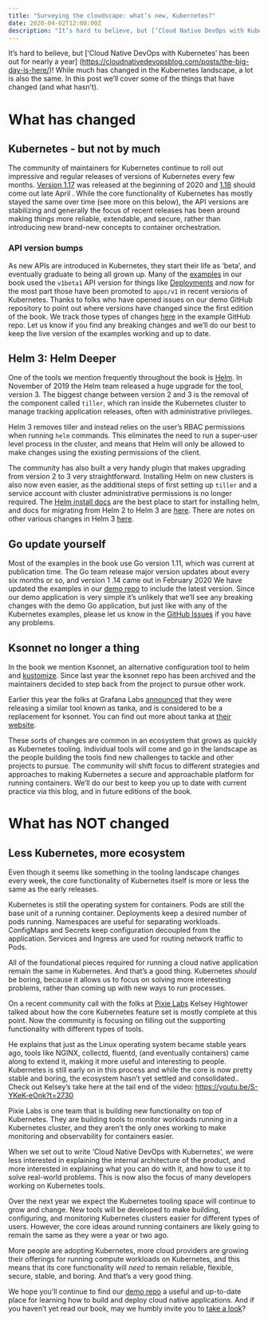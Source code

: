 ```yaml
---
title: "Surveying the cloudscape: what’s new, Kubernetes?"
date: 2020-04-02T12:00:00Z
description: "It’s hard to believe, but [‘Cloud Native DevOps with Kubernetes’ has been out for nearly a year] (https://cloudnativedevopsblog.com/posts/the-big-day-is-here/)! While much has changed in the Kubernetes landscape, a lot is also the same. In this post we’ll cover some of the things that have changed (and what hasn’t)."
---
```

It’s hard to believe, but [‘Cloud Native DevOps with Kubernetes’ has been out for nearly a year] (https://cloudnativedevopsblog.com/posts/the-big-day-is-here/)! While much has changed in the Kubernetes landscape, a lot is also the same. In this post we’ll cover some of the things that have changed (and what hasn’t).

<!--more-->

# What has changed

## Kubernetes - but not by much
The community of maintainers for Kubernetes continue to roll out impressive and regular releases of versions of Kubernetes every few months. [Version 1.17](https://kubernetes.io/blog/2019/12/09/kubernetes-1-17-release-announcement/) was released at the beginning of 2020 and [1.18](https://kubernetes.io/blog/2020/03/25/kubernetes-1-18-release-announcement/) should come out late April . While the core functionality of Kubernetes has mostly stayed the same over time (see more on this below), the API versions are stabilizing and generally the focus of recent releases has been around making things more reliable, extendable, and secure, rather than introducing new brand-new concepts to container orchestration.

### API version bumps

As new APIs are introduced in Kubernetes, they start their life as ‘beta’, and eventually graduate to being all grown up. Many of the [examples](https://github.com/cloudnativedevops/demo) in our book used the `v1beta1` API version for things like [Deployments](https://kubernetes.io/docs/concepts/workloads/controllers/deployment/) and now for the most part those have been promoted to `apps/v1` in recent versions of Kubernetes. Thanks to folks who have opened issues on our demo GitHub repository to point out where versions have changed since the first edition of the book. We track those types of changes [here](https://github.com/cloudnativedevops/demo#known-issues) in the example GitHub repo. Let us know if you find any breaking changes and we’ll do our best to keep the live version of the examples working and up to date.

## Helm 3: Helm Deeper

One of the tools we mention frequently throughout the book is [Helm](https://helm.sh/). In November of 2019 the Helm team released a huge upgrade for the tool, version 3. The biggest change between version 2 and 3 is the removal of the component called `tiller`, which ran inside the Kubernetes cluster to manage tracking application releases, often with administrative privileges.

Helm 3 removes tiller and instead relies on the user’s RBAC permissions when running `helm` commands. This eliminates the need to run a super-user level process in the cluster, and means that Helm will only be allowed to make changes using the existing permissions of the client.

The community has also built a very handy plugin that makes upgrading from version 2 to 3 very straightforward. Installing Helm on new clusters is also now even easier, as the additional steps of first setting up `tiller` and a service account with cluster administrative permissions is no longer required. The [Helm install docs](https://helm.sh/docs/intro/install/) are the best place to start for installing helm, and docs for migrating from Helm 2 to Helm 3 are [here](https://helm.sh/docs/topics/v2_v3_migration/). There are notes on other various changes in Helm 3 [here](https://v3.helm.sh/docs/faq/#changes-since-helm-2).


## Go update yourself

Most of the examples in the book use Go version 1.11, which was current at publication time. The Go team release major version updates about every six months or so, and version 1 .14 came out in February 2020 We have updated the examples in our [demo repo](https://github.com/cloudnativedevops/demo) to include the latest version. Since our demo application is very simple it’s unlikely that we’ll see any breaking changes with the demo Go application, but just like with any of the Kubernetes examples, please let us know in the [GitHub Issues](https://github.com/cloudnativedevops/demo/issues) if you have any problems.

## Ksonnet no longer a thing

In the book we mention Ksonnet, an alternative configuration tool to helm and [kustomize](https://github.com/kubernetes-sigs/kustomize). Since last year the ksonnet repo has been archived and the maintainers decided to step back from the project to pursue other work.

Earlier this year the folks at Grafana Labs [announced](https://grafana.com/blog/2020/01/09/introducing-tanka-our-way-of-deploying-to-kubernetes/) that they were releasing a similar tool known as tanka, and is considered to be a replacement for ksonnet. You can find out more about tanka at [their website](https://tanka.dev/).

These sorts of changes are common in an ecosystem that grows as quickly as Kubernetes tooling. Individual tools will come and go in the landscape as the people building the tools find new challenges to tackle and other projects to pursue. The community will shift focus to different strategies and approaches to making Kubernetes a secure and approachable platform for running containers. We’ll do our best to keep you up to date with current practice via this blog, and in future editions of the book.

# What has NOT changed

## Less Kubernetes, more ecosystem

Even though it seems like something in the tooling landscape changes every week, the core functionality of Kubernetes itself is more or less the same as the early releases.

Kubernetes is still the operating system for containers. Pods are still the base unit of a running container. Deployments keep a desired number of pods running. Namespaces are useful for separating workloads. ConfigMaps and Secrets keep configuration decoupled from the application. Services and Ingress are used for routing network traffic to Pods.

All of the foundational pieces required for running a cloud native application remain the same in Kubernetes. And that’s a good thing. Kubernetes _should_ be boring, because it allows us to focus on solving more interesting problems, rather than coming up with new ways to run processes.

On a recent community call with the folks at [Pixie Labs](https://pixielabs.ai/) Kelsey Hightower talked about how the core Kubernetes feature set is mostly complete at this point. Now the community is focusing on filling out the supporting functionality with different types of tools.

He explains that just as the Linux operating system became stable years ago, tools like NGINX, collectd, fluentd, (and eventually containers) came along to extend it, making it more useful and interesting to people. Kubernetes is still early on in this process and while the core is now pretty stable and boring, the ecosystem hasn’t yet settled and consolidated.. Check out Kelsey’s take here at the tail end of the video:
https://youtu.be/S-YKeK-eOnk?t=2730

Pixie Labs is one team that is building new functionality on top of Kubernetes. They are building tools to monitor workloads running in a Kubernetes cluster, and they aren’t the only ones working to make monitoring and observability for containers easier. 

When we set out to write ‘Cloud Native DevOps with Kubernetes’, we were less interested in explaining the internal architecture of the product, and more interested in explaining what you can do with it, and how to use it to solve real-world problems. This is now also the focus of many developers working on Kubernetes tools.

Over the next year we expect the Kubernetes tooling space will continue to grow and change. New tools will be developed to make building, configuring, and monitoring Kubernetes clusters easier for different types of users. However, the core ideas around running containers are likely going to remain the same as they were a year or two ago. 

More people are adopting Kubernetes, more cloud providers are growing their offerings for running compute workloads on Kubernetes, and this means that its core functionality will _need_ to remain reliable, flexible, secure, stable, and boring. And that’s a very good thing.

We hope you’ll continue to find our [demo repo](https://github.com/cloudnativedevops/demo) a useful and up-to-date place for learning how to build and deploy cloud native applications. And if you haven’t yet read our book, may we humbly invite you to [take a look](https://amzn.to/2PEPTjc)?

